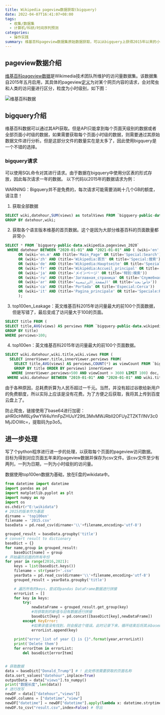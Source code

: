 ```yaml
---
title: Wikipedia pageview数据获取(bigquery)
date: 2022-04-07T16:41:07+08:00
tags:
  - 收集/数据集
  - 计算机/科研/时间序列预测
categories:
  - 操作实践
summary: 维基百科pageview数据集原始数据获取，可以从bigquery上获得2015年以来的小时级访问数据
---
```



## pageview数据介绍

[维基百科pageview数据](https://wikitech.wikimedia.org/wiki/Analytics/Data_Lake/Traffic/Pageviews)是Wikimedia技术团队所维护的访问量数据集。该数据集自2015年五月启用，其具体的pageview[定义](https://meta.wikimedia.org/wiki/Research:Page_view)为对某个网页内容的请求，会对爬虫和人类的访问量进行区分，粒度为小时级别，如下图：

![维基百科数据](/assets/20220407_Wikipedia_pageview数据/data.png)

## bigquery介绍

维基百科数据可以通过其API获取。但是API只能拿到每个页面天级别的数据或者全部页面小时级的数据，如果需要获取每个页面小时级的数据，则需要通过其原始数据文件进行分析。但是这部分文件的数量实在是太多了，因此使用bigquery是一个不错的选择。

### bigquery请求

可以使用SQL命令对其进行请求。由于数据在bigquery中使用分区表的形式存放，因此每次请求一年的数据。
以下代码以2015年的数据请求为例：

WARNING：Bigquery并不是免费的，每次请求可能需要消耗十几个GB的额度，请注意！

1. 获取全部数据

```sql
SELECT wiki,datehour,SUM(views) as totalViews FROM `bigquery-public-data.wikipedia.pageviews_2015` WHERE datehour BETWEEN "2015-01-01" AND "2016-01-01" 
GROUP BY datehour,wiki;
```

2. 获取各个语言版本维基的首页数据。这个是因为大部分维基百科的页面数量都非常小

```sql
SELECT * FROM `bigquery-public-data.wikipedia.pageviews_2020`
 WHERE datehour BETWEEN "2020-01-01" AND "2021-01-01" AND ( (wiki='en' AND (title='Main_Page' OR title='Special:Search')) 
      OR (wiki='en.m' AND (title='Main_Page' OR title='Special:Search'))
      OR (wiki='zh' AND (title='Wikipedia:首页' OR title='Special:搜索'))
      OR (wiki='de' AND (title='Wikipedia:Hauptseite' OR title='Spezial:Suche'))
      OR (wiki='fr' AND (title='Wikipédia:Accueil_principal' OR title='Spécial:Recherche'))
      OR (wiki='ja' AND (title='メインページ' OR title='特別:検索'))
      OR (wiki='ru' AND (title='Заглавная_страница' OR title='Служебная:Поиск'))
      OR (wiki='ar' AND (title='الصفحة_الرئيسية' OR title='خاص:بحث'))
      OR (wiki='ca' AND (title='Portada' OR title='Especial:Cerca'))
      OR (wiki='it' AND (title='Pagina_principale' OR title='Speciale:Ricerca'))
      );
```

3. top100en_Leakage：英文维基百科2015年访问量最大的前100个页面数据，但是写错了，最后变成了访问量大于100的页面。

```sql
SELECT title FROM (
SELECT title,AVG(views) AS perviews FROM `bigquery-public-data.wikipedia.pageviews_2015` WHERE datehour BETWEEN "2015-07-12" AND "2015-07-13" AND wiki='en' 
GROUP BY title)
WHERE perviews>100;
```

4. top100en：英文维基百科2015年访问量最大的前100个页面数据。

```sql
SELECT wiki.datehour,wiki.title,wiki.views FROM (
  SELECT innerViewer.title,innerViewer.perviews FROM(
    SELECT title,AVG(views) AS perviews,COUNT(*) as viewCount FROM `bigquery-public-data.wikipedia.pageviews_2015` WHERE datehour BETWEEN "2015-01-01" AND "2016-01-01" AND wiki='en' 
    GROUP BY title ORDER BY perviews) innerViewer
   WHERE innerViewer.perviews>500 AND viewCount > 3600 LIMIT 100) doc, `bigquery-public-data.wikipedia.pageviews_2019` as wiki
 WHERE wiki.datehour BETWEEN "2019-01-01" AND "2020-01-01" AND wiki.title = doc.title AND wiki.wiki='en';
```

由于各种原因，总耗费折算为人民币超过一千元。当然，并没有超过谷歌给新用户的免费额度，所以实际上应该是没有花费。为了方便之后获取，我将其上传到百度云盘上了。

防止爬虫，链接使用了base64进行加密：aHR0cHM6Ly9wYW4uYmFpZHUuY29tL3MvMWJRbll2OFUyZTZKTi1NV3c0MjJDOWc=，提取码为p3o5。

## 进一步处理

写了个python程序进行进一步的处理，以获取每个页面的pageview访问数据。
目标为得到对应页面五年来的pageview数据并保存为csv文件。该csv文件至少有两列，一列为日期，一列为小时级别的访问量。

数据使用top100en数据为基础，放在E盘的wikidata中。

```python
from datetime import datetime
import pandas as pd
import matplotlib.pyplot as plt
import numpy as np
import os
os.chdir(r"E:\wikidata")
# 2015的版本作为基底
dirname = 'top100en'
filename = '2015.csv'
baseData = pd.read_csv(dirname+'\\'+filename,encoding='utf-8')

grouped_result = baseData.groupby('title')
# convert result to dictionary
baseDict = {}
for name,group in grouped_result:
    baseDict[name] = group
# 开始遍历后面的所有年份
for year in range(2016,2021):
    keys = list(baseDict.keys())
    filename = str(year)+'.csv'
    yearData = pd.read_csv(dirname+'\\'+filename,encoding='utf-8')
    grouped_result = yearData.groupby('title')

    # 遍历所有的keys，尝试将pandas DataFrame数据进行拼接
    errorList = []
    for key in keys:
        try:
            newDataFrame = grouped_result.get_group(key)
            #将获取到的新值与旧有数据进行拼接
            baseDict[key] = pd.concat([baseDict[key],newDataFrame])
        except KeyError:
            #如果该值没有找到，则会报这个错误。此时记录下来，循环结束后将其从baseData中删除
            errorList.append(key)
    
    print("error_list of year {} is {}".format(year,errorList))
    print('Delete them')
    for errorItem in errorList:
        del baseDict[errorItem]


# 获取数据
data = baseDict["Donald_Trump"] # ! 此处修改需要获取的页面名称
data.sort_values("datehour",inplace=True)
outputData = data["views"].to_numpy()
print("数据长度",len(data))
# 进行改写
newDF = data[["datehour","views"]]
newDF.columns = ["datetime","view"]
newDF["datetime"] = newDF["datetime"].apply(lambda x: datetime.strptime(x,"%Y-%m-%d %H:%M:%S %Z").strftime("%Y%m%d%H"))
newDF.to_csv("result.csv",index=False) # 导出
```